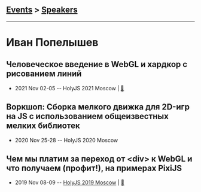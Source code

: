 ## [Events](../README.md) > [Speakers](../speakers.md)
---

# Иван Попелышев

## Человеческое введение в WebGL и хардкор с рисованием линий
- 2021 Nov 02-05 -- HolyJS 2021 Moscow  | [:notebook:](https://assets.ctfassets.net/nn534z2fqr9f/6LM5n7g9ThY9VpRpq67AnT/ab6a8b31794bd59f9d8840e0f15d854d/______-________________-______-______________-__________.pdf)  
## Воркшоп: Сборка мелкого движка для 2D-игр на JS с использованием общеизвестных мелких библиотек
- 2020 Nov 25-28 -- HolyJS 2020 Moscow    
## Чем мы платим за переход от &lt;div&gt; к WebGL и что получаем (профит!), на примерах PixiJS
- 2019 Nov 08-09 -- [HolyJS 2019 Moscow](https://www.youtube.com/watch?v=yibGMQ7GGVo)  | [:notebook:](https://assets.ctfassets.net/nn534z2fqr9f/51hxZooo6cQ4ChZzPKo3bW/7c8dc89e521718252a1de1ad4ab7998f/HolyJS_WebGL-PixiJS.pdf)  
